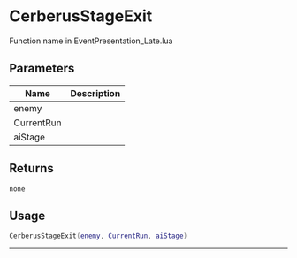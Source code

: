 # CerberusStageExit

Function name in EventPresentation_Late.lua

## Parameters

| Name       | Description |
| ---------- | ----------- |
| enemy      |             |
| CurrentRun |             |
| aiStage    |             |

## Returns

`none`

## Usage

```lua
CerberusStageExit(enemy, CurrentRun, aiStage)
```

---

